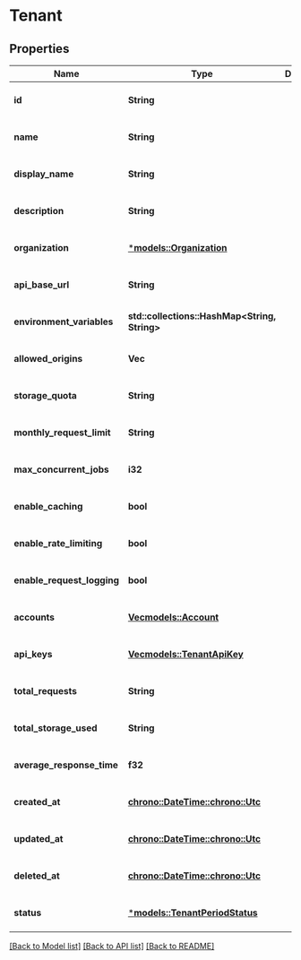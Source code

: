 # Tenant

## Properties
Name | Type | Description | Notes
------------ | ------------- | ------------- | -------------
**id** | **String** |  | [optional] [default to None]
**name** | **String** |  | [optional] [default to None]
**display_name** | **String** |  | [optional] [default to None]
**description** | **String** |  | [optional] [default to None]
**organization** | [***models::Organization**](Organization.md) |  | [optional] [default to None]
**api_base_url** | **String** |  | [optional] [default to None]
**environment_variables** | **std::collections::HashMap<String, String>** |  | [optional] [default to None]
**allowed_origins** | **Vec<String>** |  | [optional] [default to None]
**storage_quota** | **String** |  | [optional] [default to None]
**monthly_request_limit** | **String** |  | [optional] [default to None]
**max_concurrent_jobs** | **i32** |  | [optional] [default to None]
**enable_caching** | **bool** |  | [optional] [default to None]
**enable_rate_limiting** | **bool** |  | [optional] [default to None]
**enable_request_logging** | **bool** |  | [optional] [default to None]
**accounts** | [**Vec<models::Account>**](Account.md) |  | [optional] [default to None]
**api_keys** | [**Vec<models::TenantApiKey>**](TenantAPIKey.md) |  | [optional] [default to None]
**total_requests** | **String** |  | [optional] [default to None]
**total_storage_used** | **String** |  | [optional] [default to None]
**average_response_time** | **f32** |  | [optional] [default to None]
**created_at** | [**chrono::DateTime::<chrono::Utc>**](DateTime.md) |  | [optional] [default to None]
**updated_at** | [**chrono::DateTime::<chrono::Utc>**](DateTime.md) |  | [optional] [default to None]
**deleted_at** | [**chrono::DateTime::<chrono::Utc>**](DateTime.md) |  | [optional] [default to None]
**status** | [***models::TenantPeriodStatus**](Tenant.Status.md) |  | [optional] [default to None]

[[Back to Model list]](../README.md#documentation-for-models) [[Back to API list]](../README.md#documentation-for-api-endpoints) [[Back to README]](../README.md)


